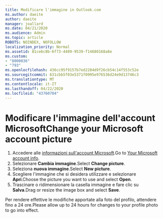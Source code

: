 ```yaml
---
title: Modificare l'immagine in Outlook.com
ms.author: daeite
author: daeite
manager: joallard
ms.date: 04/21/2020
ms.audience: Admin
ms.topic: article
ROBOTS: NOINDEX, NOFOLLOW
localization_priority: Normal
ms.assetid: 81ce6c8b-6f73-4489-9539-f14680168a8e
ms.custom:
- "8000036"
- "793"
ms.openlocfilehash: 436cc95f9157b7ed2284d9f26cb54c14f553c52e
ms.sourcegitcommit: 631cbb5f03e5371f0995e976536d24e9d13746c3
ms.translationtype: MT
ms.contentlocale: it-IT
ms.lasthandoff: 04/22/2020
ms.locfileid: "43760704"
---
```

# <a name="change-your-microsoft-account-picture"></a><span data-ttu-id="d484b-102">Modificare l'immagine dell'account Microsoft</span><span class="sxs-lookup"><span data-stu-id="d484b-102">Change your Microsoft account picture</span></span>

1. <span data-ttu-id="d484b-103">Accedere alle [informazioni sull'account Microsoft](https://go.microsoft.com/fwlink/p/?linkid=860841).</span><span class="sxs-lookup"><span data-stu-id="d484b-103">Go to [Your Microsoft account info](https://go.microsoft.com/fwlink/p/?linkid=860841).</span></span>
2. <span data-ttu-id="d484b-104">Selezionare **Cambia immagine**.</span><span class="sxs-lookup"><span data-stu-id="d484b-104">Select **Change picture**.</span></span>
3. <span data-ttu-id="d484b-105">Seleziona **nuova immagine**.</span><span class="sxs-lookup"><span data-stu-id="d484b-105">Select **New picture**.</span></span>
4. <span data-ttu-id="d484b-106">Scegliere l'immagine che si desidera utilizzare e selezionare **Apri**.</span><span class="sxs-lookup"><span data-stu-id="d484b-106">Choose the picture you want to use and select **Open**.</span></span>
5. <span data-ttu-id="d484b-107">Trascinare o ridimensionare la casella immagine e fare clic su **Salva**.</span><span class="sxs-lookup"><span data-stu-id="d484b-107">Drag or resize the image box and select **Save**.</span></span>

<span data-ttu-id="d484b-108">Per rendere effettive le modifiche apportate alla foto del profilo, attendere fino a 24 ore.</span><span class="sxs-lookup"><span data-stu-id="d484b-108">Please allow up to 24 hours for changes to your profile photo to go into effect.</span></span>